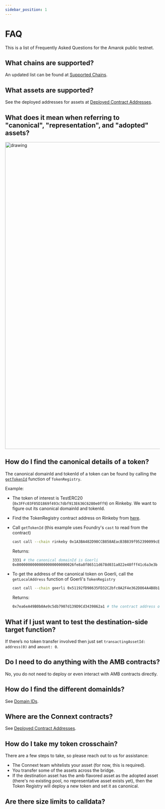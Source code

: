 ```yaml
---
sidebar_position: 1
---
```


# FAQ

This is a list of Frequently Asked Questions for the Amarok public testnet.

## What chains are supported?

An updated list can be found at [Supported Chains](./basics/chains#supported-chains).

## What assets are supported?

See the deployed addresses for assets at [Deployed Contract Addresses](./developers/testing-against-testnet#deployed-contract-addresses).

## What does it mean when referring to "canonical", "representation", and "adopted" assets?

<img src="/img/faq/assets.png" alt="drawing" width="1000"/>

## How do I find the canonical details of a token?

The canonical domainId and tokenId of a token can be found by calling the [`getTokenId`](https://github.com/connext/nxtp/blob/3d0af2251b2d8d244d2617be6fb738c09a571022/packages/deployments/contracts/contracts/core/connext/helpers/TokenRegistry.sol#L176) function of `TokenRegistry`.

Example:
- The token of interest is TestERC20 (`0x3FFc03F05D1869f493c7dbf913E636C6280e0ff9`) on Rinkeby. We want to figure out its canonical domainId and tokenId.
- Find the TokenRegistry contract address on Rinkeby from [here](./developers/testing-against-testnet#deployed-contract-addresses).
- Call `getTokenId` (this example uses Foundry's `cast` to read from the contract)  

  ```bash
  cast call --chain rinkeby 0x1A3BA482D98CCB858AEacB3B839f952390099cE6 "getTokenId(address)(uint32,bytes32)" "0x3FFc03F05D1869f493c7dbf913E636C6280e0ff9" --rpc-url <rinkeby_rpc_url>
  ```

  Returns:

  ```bash
  3331 # the canonical domainId is Goerli
  0x00000000000000000000000026fe8a8f86511d678d031a022e48fff41c6a3e3b # the canonical bytes32 tokenId
  ```
- To get the address of the canonical token on Goerli, call the `getLocalAddress` function of Goerli's `TokenRegistry`
 
  ```bash
  cast call --chain goerli 0x51192fD98635FD32C2bfc0A2F4e362D864A4B8b1 "getLocalAddress(uint32,bytes32)(address)" "3331" "0x00000000000000000000000026fe8a8f86511d678d031a022e48fff41c6a3e3b" --rpc-url <goerli-rpc-url>
  ```

  Returns:

  ```bash
  0x7ea6eA49B0b0Ae9c5db7907d139D9Cd3439862a1 # the contract address of the canonical TestERC20
  ```

## What if I just want to test the destination-side target function?

If there’s no token transfer involved then just set `transactingAssetId: address(0)` and `amount: 0`.

## Do I need to do anything with the AMB contracts?

No, you do not need to deploy or even interact with AMB contracts directly.

## How do I find the different domainIds?

See [Domain IDs](./developers/testing-against-testnet#domain-ids).

## Where are the Connext contracts?

See [Deployed Contract Addresses](./developers/testing-against-testnet#deployed-contract-addresses).

## How do I take my token crosschain?

There are a few steps to take, so please reach out to us for assistance:

- The Connext team whitelists your asset (for now, this is required).
- You transfer some of the assets across the bridge.
- If the destination asset has the amb flavored asset as the adopted asset (there's no existing pool, no representative asset exists yet), then the Token Registry will deploy a new token and set it as canonical.

## Are there size limits to calldata?


